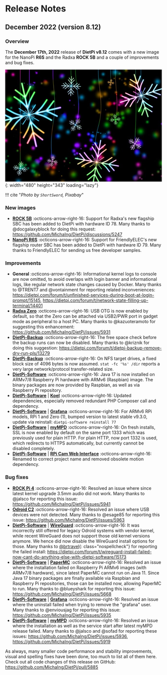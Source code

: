 # Release Notes

## December 2022 (version 8.12)

### Overview

The **December 17th, 2022** release of **DietPi v8.12** comes with a new image for the NanoPi **R6S** and the Radxa **ROCK 5B** and a couple of improvements and bug fixes.

![Christmas stars](../assets/images/dietpi-release-v8_12.jpg){: width="480" height="343" loading="lazy"}

!!! cite "*Photo by `ShortSword`, Pixabay*"

### New images

- [**ROCK 5B**](../../hardware/#radxa) :octicons-arrow-right-16: Support for Radxa's new flagship SBC has been added to DietPi with hardware ID 78. Many thanks to @docgalaxyblock for doing this request: <https://github.com/MichaIng/DietPi/discussions/5247>
- [**NanoPi R6S**](../../hardware/#nanopi-series-friendlyelec) :octicons-arrow-right-16: Support for FriendlyELEC's new flagship router SBC has been added to DietPi with hardware ID 79. Many thanks to FriendlyELEC for sending us free developer samples.

### Improvements

- **General** :octicons-arrow-right-16: Informational kernel logs to console are now omitted, to avoid overlaps with login banner and informational logs, like regular network state changes caused by Docker. Many thanks to @TRENT7 and @vontainment for reporting related inconveniences: <https://dietpi.com/forum/t/unfinished-services-during-boot-at-login-prompt/15145>, <https://dietpi.com/forum/t/network-state-filling-up-terminal/14401>
- [**Radxa Zero**](../../hardware/#radxa) :octicons-arrow-right-16: USB OTG is now enabled by default, so that the Zero can be attached via USB2/PWR port in gadget mode as peripheral to a host PC. Many thanks to @kazuoteramoto for suggesting this enhancement: <https://github.com/MichaIng/DietPi/issues/5931>
- [**DietPi-Backup**](../../dietpi_tools/#dietpi-backup-backuprestore) :octicons-arrow-right-16: The free space check before the backup runs can now be disabled. Many thanks to @kriznik for doing this suggestion: <https://dietpi.com/forum/t/dietpi-backup-remove-dry-run-pls/13279>
- [**DietPi-Backup**](../../dietpi_tools/#dietpi-backup-backuprestore) :octicons-arrow-right-16: On NFS target drives, a fixed block size of 4096 bytes is now assumed. `stat -fc '%s' /dir` reports a very large network/protocol transfer-related size.
- [**DietPi-Software**](../../software) :octicons-arrow-right-16: Java 17 is now installed on ARMv7/8 Raspberry Pi hardware with ARMv6 (Raspbian) image. The binary packages are now provided by Raspbian, as well as via Raspberry Pi repository.
- [**DietPi-Software**](../../dietpi_tools/#dietpi-software) | [**Koel**](../../software/media/#koel) :octicons-arrow-right-16: Updated dependencies, especially removed redundant PHP Composer call and dependency.
- [**DietPi-Software**](../../dietpi_tools/#dietpi-software) | [**Grafana**](../../software/hardware_projects/#grafana) :octicons-arrow-right-16: For ARMv6 RPi models, RPi 1 and Zero (1), bumped version to latest stable v9.3.0, update via reinstall: `dietpi-software reinstall 77`
- [**DietPi-Software**](../../dietpi_tools/#dietpi-software) | [**myMPD**](../../software/media/#mympd) :octicons-arrow-right-16: On fresh installs, SSL is now enabled by default on the same port 1333 which was previously used for plain HTTP. For plain HTTP, now port 1332 is used, which redirects to HTTPS automatically, but currently cannot be disabled completely.
- [**DietPi-Software**](../../dietpi_tools/#dietpi-software) | [**RPi Cam Web Interface**](../../software/camera/#rpi-cam-web-interface) :octicons-arrow-right-16: Renamed to correct project name and removed obsolete motion dependency.

### Bug fixes

- [**ROCK Pi 4**](../../hardware/#radxa) :octicons-arrow-right-16: Resolved an issue where since latest kernel upgrade 3.5mm audio did not work. Many thanks to @jalsco for reporting this issue: <https://github.com/MichaIng/DietPi/issues/5941>
- [**Odroid C2**](../../hardware/#odroid) :octicons-arrow-right-16: Resolved an issue where USB devices were not detected. Many thanks to @esage85 for reporting this issue: <https://github.com/MichaIng/DietPi/issues/5963>
- [**DietPi-Software**](../../dietpi_tools/#dietpi-software) | [**WireGuard**](../../software/vpn/#wireguard) :octicons-arrow-right-16: It was incorrectly still offered for legacy Odroid systems with vendor kernel, while recent WireGuard does not support those old kernel versions anymore. We hence did now disable the WireGuard install options for those. Many thanks to [@brtravel](https://dietpi.com/forum/u/brtravel){: class="nospellcheck"} for reporting the failed install: <https://dietpi.com/forum/t/wireguard-install-failed-now-cant-do-anything-else-with-dietpi-software/15173>
- [**DietPi-Software**](../../dietpi_tools/#dietpi-software) | [**PaperMC**](../../software/gaming/#papermc) :octicons-arrow-right-16: Resolved an issue where the installation failed on Raspberry Pi ARMv6 images (with ARMv7/8 hardware), since latest PaperMC cannot run on Java 11. Since Java 17 binary packages are finally available via Raspbian and Raspberry Pi repositories, those can be installed now, allowing PaperMC to run. Many thanks to @blueyshark for reporting this issue: <https://github.com/MichaIng/DietPi/issues/5668>
- [**DietPi-Software**](../../dietpi_tools/#dietpi-software) | [**Grafana**](../../software/hardware_projects/#grafana) :octicons-arrow-right-16: Resolved an issue where the uninstall failed when trying to remove the "grafana" user. Many thanks to @enviousjag for reporting this issue: <https://github.com/MichaIng/DietPi/issues/5935>
- [**DietPi-Software**](../../dietpi_tools/#dietpi-software) | [**myMPD**](../../software/media/#mympd) :octicons-arrow-right-16: Resolved an issue where the installation as well as the service start after latest myMPD release failed. Many thanks to @jalsco and @sofad for reporting these issues: <https://github.com/MichaIng/DietPi/issues/5936>, <https://github.com/MichaIng/DietPi/issues/5919>

As always, many smaller code performance and stability improvements, visual and spelling fixes have been done, too much to list all of them here. Check out all code changes of this release on GitHub: <https://github.com/MichaIng/DietPi/pull/5885>
